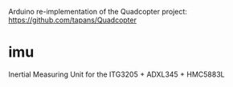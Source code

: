 Arduino re-implementation of the Quadcopter project:
https://github.com/tapans/Quadcopter

imu
===

Inertial Measuring Unit for the ITG3205 + ADXL345 + HMC5883L
